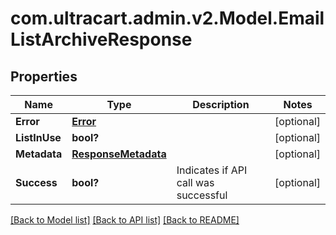 # com.ultracart.admin.v2.Model.EmailListArchiveResponse
## Properties

Name | Type | Description | Notes
------------ | ------------- | ------------- | -------------
**Error** | [**Error**](Error.md) |  | [optional] 
**ListInUse** | **bool?** |  | [optional] 
**Metadata** | [**ResponseMetadata**](ResponseMetadata.md) |  | [optional] 
**Success** | **bool?** | Indicates if API call was successful | [optional] 


[[Back to Model list]](../README.md#documentation-for-models) [[Back to API list]](../README.md#documentation-for-api-endpoints) [[Back to README]](../README.md)

